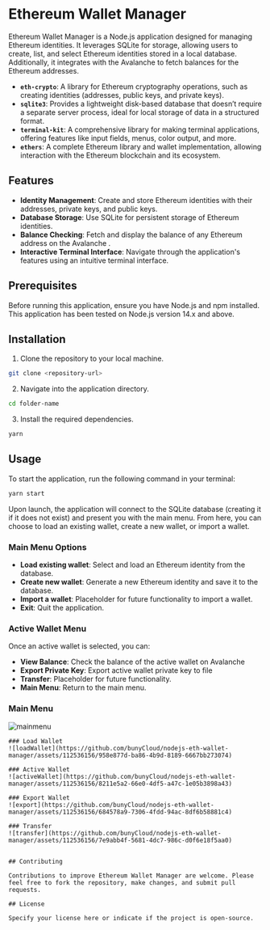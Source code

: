 
# Ethereum Wallet Manager

Ethereum Wallet Manager is a Node.js application designed for managing Ethereum identities. It leverages SQLite for storage, allowing users to create, list, and select Ethereum identities stored in a local database. Additionally, it integrates with the Avalanche to fetch balances for the Ethereum addresses.

- **`eth-crypto`**: A library for Ethereum cryptography operations, such as creating identities (addresses, public keys, and private keys).
- **`sqlite3`**: Provides a lightweight disk-based database that doesn’t require a separate server process, ideal for local storage of data in a structured format.
- **`terminal-kit`**: A comprehensive library for making terminal applications, offering features like input fields, menus, color output, and more.
- **`ethers`**: A complete Ethereum library and wallet implementation, allowing interaction with the Ethereum blockchain and its ecosystem.

## Features

- **Identity Management**: Create and store Ethereum identities with their addresses, private keys, and public keys.
- **Database Storage**: Use SQLite for persistent storage of Ethereum identities.
- **Balance Checking**: Fetch and display the balance of any Ethereum address on the Avalanche .
- **Interactive Terminal Interface**: Navigate through the application's features using an intuitive terminal interface.

## Prerequisites

Before running this application, ensure you have Node.js and npm installed. This application has been tested on Node.js version 14.x and above.

## Installation

1. Clone the repository to your local machine.

```bash {"id":"01HQBY5GZVMA36CBXABY778WTF"}
git clone <repository-url>

```

2. Navigate into the application directory.

```bash {"id":"01HQBY5GZWBBHVSTP8FBPR5XE3"}
cd folder-name

```

3. Install the required dependencies.

```bash {"id":"01HQBY5GZWBBHVSTP8FDARCR4Q"}
yarn

```

## Usage

To start the application, run the following command in your terminal:

```bash {"id":"01HQBY5GZWBBHVSTP8FGY8MY5V"}
yarn start

```

Upon launch, the application will connect to the SQLite database (creating it if it does not exist) and present you with the main menu. From here, you can choose to load an existing wallet, create a new wallet, or import a wallet.

### Main Menu Options

- **Load existing wallet**: Select and load an Ethereum identity from the database.
- **Create new wallet**: Generate a new Ethereum identity and save it to the database.
- **Import a wallet**: Placeholder for future functionality to import a wallet.
- **Exit**: Quit the application.

### Active Wallet Menu

Once an active wallet is selected, you can:

- **View Balance**: Check the balance of the active wallet on Avalanche
- **Export Private Key**: Export active wallet private key to file
- **Transfer**: Placeholder for future functionality.
- **Main Menu**: Return to the main menu.

### Main Menu
![mainmenu](https://github.com/bunyCloud/nodejs-eth-wallet-manager/assets/112536156/6a73384c-6dbe-4060-9280-94f2ab337361)

```
### Load Wallet
![loadWallet](https://github.com/bunyCloud/nodejs-eth-wallet-manager/assets/112536156/958e877d-ba86-4b9d-8189-6667bb273074)

### Active Wallet
![activeWallet](https://github.com/bunyCloud/nodejs-eth-wallet-manager/assets/112536156/8211e5a2-66e0-4df5-a47c-1e05b3898a43)

### Export Wallet
![export](https://github.com/bunyCloud/nodejs-eth-wallet-manager/assets/112536156/684578a9-7306-4fdd-94ac-8df6b58881c4)

### Transfer
![transfer](https://github.com/bunyCloud/nodejs-eth-wallet-manager/assets/112536156/7e9abb4f-5681-4dc7-986c-d0f6e18f5aa0)


## Contributing

Contributions to improve Ethereum Wallet Manager are welcome. Please feel free to fork the repository, make changes, and submit pull requests.

## License

Specify your license here or indicate if the project is open-source.
